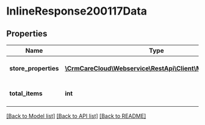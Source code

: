 # InlineResponse200117Data

## Properties
Name | Type | Description | Notes
------------ | ------------- | ------------- | -------------
**store_properties** | [**\CrmCareCloud\Webservice\RestApi\Client\Model\Property[]**](Property.md) | List of all store properties | [optional] 
**total_items** | **int** | Count of all found store properties | [optional] 

[[Back to Model list]](../../README.md#documentation-for-models) [[Back to API list]](../../README.md#documentation-for-api-endpoints) [[Back to README]](../../README.md)

